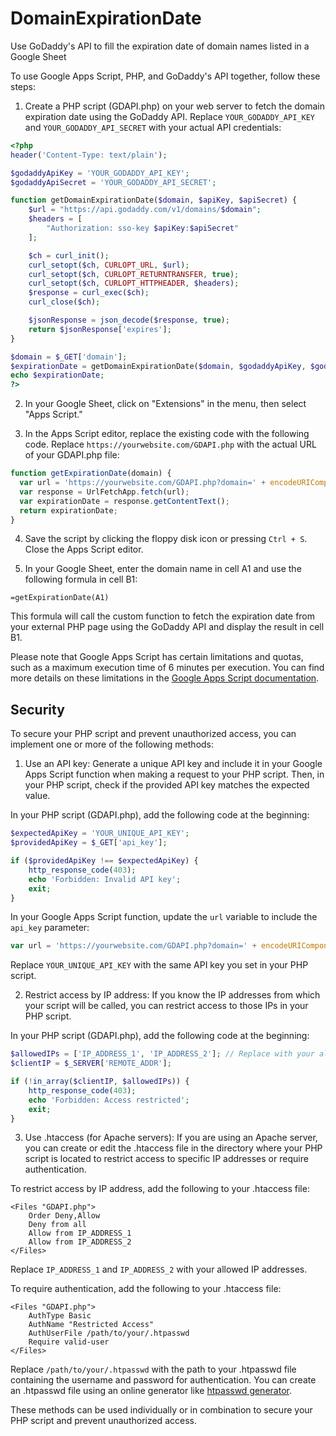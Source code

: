 # DomainExpirationDate
Use GoDaddy's API to fill the expiration date of domain names listed in a Google Sheet

To use Google Apps Script, PHP, and GoDaddy's API together, follow these steps:

1. Create a PHP script (GDAPI.php) on your web server to fetch the domain expiration date using the GoDaddy API. Replace `YOUR_GODADDY_API_KEY` and `YOUR_GODADDY_API_SECRET` with your actual API credentials:

```php
<?php
header('Content-Type: text/plain');

$godaddyApiKey = 'YOUR_GODADDY_API_KEY';
$godaddyApiSecret = 'YOUR_GODADDY_API_SECRET';

function getDomainExpirationDate($domain, $apiKey, $apiSecret) {
    $url = "https://api.godaddy.com/v1/domains/$domain";
    $headers = [
        "Authorization: sso-key $apiKey:$apiSecret"
    ];

    $ch = curl_init();
    curl_setopt($ch, CURLOPT_URL, $url);
    curl_setopt($ch, CURLOPT_RETURNTRANSFER, true);
    curl_setopt($ch, CURLOPT_HTTPHEADER, $headers);
    $response = curl_exec($ch);
    curl_close($ch);

    $jsonResponse = json_decode($response, true);
    return $jsonResponse['expires'];
}

$domain = $_GET['domain'];
$expirationDate = getDomainExpirationDate($domain, $godaddyApiKey, $godaddyApiSecret);
echo $expirationDate;
?>
```

2. In your Google Sheet, click on "Extensions" in the menu, then select "Apps Script."

3. In the Apps Script editor, replace the existing code with the following code. Replace `https://yourwebsite.com/GDAPI.php` with the actual URL of your GDAPI.php file:

```javascript
function getExpirationDate(domain) {
  var url = 'https://yourwebsite.com/GDAPI.php?domain=' + encodeURIComponent(domain);
  var response = UrlFetchApp.fetch(url);
  var expirationDate = response.getContentText();
  return expirationDate;
}
```

4. Save the script by clicking the floppy disk icon or pressing `Ctrl + S`. Close the Apps Script editor.

5. In your Google Sheet, enter the domain name in cell A1 and use the following formula in cell B1:

```
=getExpirationDate(A1)
```

This formula will call the custom function to fetch the expiration date from your external PHP page using the GoDaddy API and display the result in cell B1.

Please note that Google Apps Script has certain limitations and quotas, such as a maximum execution time of 6 minutes per execution. You can find more details on these limitations in the [Google Apps Script documentation](https://developers.google.com/apps-script/guides/services/quotas).

## Security

To secure your PHP script and prevent unauthorized access, you can implement one or more of the following methods:

1. Use an API key:
Generate a unique API key and include it in your Google Apps Script function when making a request to your PHP script. Then, in your PHP script, check if the provided API key matches the expected value.

In your PHP script (GDAPI.php), add the following code at the beginning:

```php
$expectedApiKey = 'YOUR_UNIQUE_API_KEY';
$providedApiKey = $_GET['api_key'];

if ($providedApiKey !== $expectedApiKey) {
    http_response_code(403);
    echo 'Forbidden: Invalid API key';
    exit;
}
```

In your Google Apps Script function, update the `url` variable to include the `api_key` parameter:

```javascript
var url = 'https://yourwebsite.com/GDAPI.php?domain=' + encodeURIComponent(domain) + '&api_key=YOUR_UNIQUE_API_KEY';
```

Replace `YOUR_UNIQUE_API_KEY` with the same API key you set in your PHP script.

2. Restrict access by IP address:
If you know the IP addresses from which your script will be called, you can restrict access to those IPs in your PHP script.

In your PHP script (GDAPI.php), add the following code at the beginning:

```php
$allowedIPs = ['IP_ADDRESS_1', 'IP_ADDRESS_2']; // Replace with your allowed IP addresses
$clientIP = $_SERVER['REMOTE_ADDR'];

if (!in_array($clientIP, $allowedIPs)) {
    http_response_code(403);
    echo 'Forbidden: Access restricted';
    exit;
}
```

3. Use .htaccess (for Apache servers):
If you are using an Apache server, you can create or edit the .htaccess file in the directory where your PHP script is located to restrict access to specific IP addresses or require authentication.

To restrict access by IP address, add the following to your .htaccess file:

```
<Files "GDAPI.php">
    Order Deny,Allow
    Deny from all
    Allow from IP_ADDRESS_1
    Allow from IP_ADDRESS_2
</Files>
```

Replace `IP_ADDRESS_1` and `IP_ADDRESS_2` with your allowed IP addresses.

To require authentication, add the following to your .htaccess file:

```
<Files "GDAPI.php">
    AuthType Basic
    AuthName "Restricted Access"
    AuthUserFile /path/to/your/.htpasswd
    Require valid-user
</Files>
```

Replace `/path/to/your/.htpasswd` with the path to your .htpasswd file containing the username and password for authentication. You can create an .htpasswd file using an online generator like [htpasswd generator](https://www.htaccesstools.com/htpasswd-generator/).

These methods can be used individually or in combination to secure your PHP script and prevent unauthorized access.
